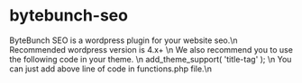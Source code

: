 # bytebunch-seo
ByteBunch SEO is a wordpress plugin for your website seo.\n
Recommended wordpress version is 4.x+ \n
We also recommend you to use the following code in your theme. \n
add_theme_support( 'title-tag' ); \n
You can just add above line of code in functions.php file.\n
